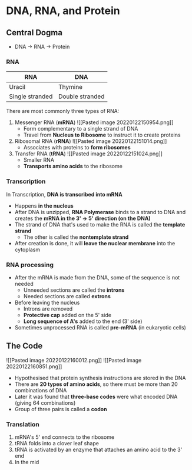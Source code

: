 # DNA, RNA, and Protein
## Central Dogma
- DNA -> RNA -> Protein
### RNA
| RNA             | DNA             |
| --------------- | --------------- |
| Uracil          | Thymine         |
| Single stranded | Double stranded | 

There are most commonly three types of RNA:
1. Messenger RNA (**mRNA**)
	![[Pasted image 20220122150954.png]]
	- Form complementary to a single strand of DNA
	- Travel from **Nucleus to Ribosome** to instruct it to create proteins
2. Ribosomal RNA (**rRNA**)
	![[Pasted image 20220122151014.png]]
	- Associates with proteins to **form ribosomes**
3. Transfer RNA (**tRNA**)
	![[Pasted image 20220122151024.png]]
	- Smaller RNA
	- **Transports amino acids** to the ribosome

### Transcription
In Transcription, **DNA is transcribed into mRNA**
- Happens **in the nucleus**
- After DNA is unzipped, **RNA Polymerase** binds to a strand to DNA and creates the **mRNA in the 3' -> 5' direction (on the DNA)**
- The strand of DNA that's used to make the RNA is called the **template strand**
	- The other is called the **nontemplate strand**
- After creation is done, it will **leave the nuclear membrane** into the cytoplasm

### RNA processing
- After the mRNA is made from the DNA, some of the sequence is not needed
	- Unneeded sections are called the **introns**
	- Needed sections are called **extrons**
- Before leaving the nucleus
	- Introns are removed
	- **Protective cap** added on the 5' side
	- **Long sequence of A's** added to the end (3' side)
- Sometimes unprocessed RNA is called **pre-mRNA** (in eukaryotic cells)

## The Code
![[Pasted image 20220122160012.png]]
![[Pasted image 20220122160851.png]]

- Hypothesised that protein synthesis instructions are stored in the DNA
- There are **20 types of amino acids**, so there must be more than 20 combinations of DNA
- Later it was found that **three-base codes** were what encoded DNA (giving 64 combinations)
- Group of three pairs is called a **codon**

### Translation
1. mRNA's 5' end connects to the ribosome
2. tRNA folds into a clover leaf shape
3. tRNA is activated by an enzyme that attaches an amino acid to the 3' end
4. In the mid